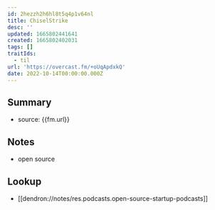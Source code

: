 ```yaml
---
id: 2hezzh2h6hl8t5q4p1v64nl
title: ChiselStrike
desc: ''
updated: 1665802441641
created: 1665802402031
tags: []
traitIds:
  - til
url: 'https://overcast.fm/+oUqApdxkQ'
date: 2022-10-14T00:00:00.000Z
---
```


## Summary

- source: {{fm.url}}

## Notes
- open source

## Lookup
- [[dendron://notes/res.podcasts.open-source-startup-podcasts]]
